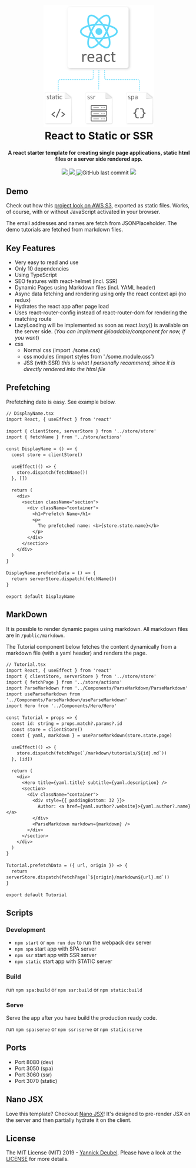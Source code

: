 <h1 align="center">
  <a href="https://github.com/yandeu/react-to-static-or-ssr#readme"><img src="./readme/header.png" alt="header" width="300" height="330"/></a>  
  <br />
  React to Static or SSR
</h1>

<h4 align="center">
A react starter template for creating single page applications, static html files or a server side rendered app.</h4>

<p align="center">
  <a href="https://david-dm.org/yandeu/react-to-static-or-ssr" title="dependencies status">
    <img src="https://david-dm.org/yandeu/react-to-static-or-ssr/status.svg?style=flat-square"/>
  </a>
  <a href="https://opensource.org/licenses/MIT" title="License: MIT" >
    <img src="https://img.shields.io/badge/License-MIT-greenbright.svg?style=flat-square">
  </a>
  <img src="https://img.shields.io/github/last-commit/yandeu/react-to-static-or-ssr.svg?style=flat-square" alt="GitHub last commit">
  <a href="https://github.com/prettier/prettier" alt="code style: prettier"><img src="https://img.shields.io/badge/code_style-prettier-ff69b4.svg?style=flat-square"></a>
</p>

## Demo

Check out how this [project look on AWS S3](http://react-to-static-or-ssr.s3-website.eu-central-1.amazonaws.com/), exported as static files. Works, of course, with or without JavaScript activated in your browser.

The email addresses and names are fetch from JSONPlaceholder. The demo tutorials are fetched from markdown files.

## Key Features

- Very easy to read and use
- Only 10 dependencies
- Using TypeScript
- SEO features with react-helmet (incl. SSR)
- Dynamic Pages using Markdown files (incl. YAML header)
- Async data fetching and rendering using only the react context api (no redux)
- Hydrates the react app after page load
- Uses react-router-config instead of react-router-dom for rendering the matching route
- LazyLoading will be implemented as soon as react.lazy() is available on the server side. (_You can implement @loadable/component for now, if you want_)
- css
  - Normal css (import ./some.css)
  - css modules (import styles from './some.module.css')
  - JSS (with SSR) _this is what I personally recommend, since it is directly rendered into the html file_

## Prefetching

Prefetching date is easy. See example below.

```tsx
// DisplayName.tsx
import React, { useEffect } from 'react'

import { clientStore, serverStore } from '../store/store'
import { fetchName } from '../store/actions'

const DisplayName = () => {
  const store = clientStore()

  useEffect(() => {
    store.dispatch(fetchName())
  }, [])

  return (
    <div>
      <section className="section">
        <div className="container">
          <h1>Prefetch Name</h1>
          <p>
            The prefetched name: <b>{store.state.name}</b>
          </p>
        </div>
      </section>
    </div>
  )
}

DisplayName.prefetchData = () => {
  return serverStore.dispatch(fetchName())
}

export default DisplayName
```

## MarkDown

It is possible to render dynamic pages using markdown. All markdown files are in `/public/markdown`.

The Tutorial component below fetches the content dynamically from a markdown file (with a yaml header) and renders the page.

```tsx
// Tutorial.tsx
import React, { useEffect } from 'react'
import { clientStore, serverStore } from '../store/store'
import { fetchPage } from '../store/actions'
import ParseMarkdown from '../Components/ParseMarkdown/ParseMarkdown'
import useParseMarkdown from '../Components/ParseMarkdown/useParseMarkdown'
import Hero from '../Components/Hero/Hero'

const Tutorial = props => {
  const id: string = props.match?.params?.id
  const store = clientStore()
  const { yaml, markdown } = useParseMarkdown(store.state.page)

  useEffect(() => {
    store.dispatch(fetchPage(`/markdown/tutorials/${id}.md`))
  }, [id])

  return (
    <div>
      <Hero title={yaml.title} subtitle={yaml.description} />
      <section>
        <div className="container">
          <div style={{ paddingBottom: 32 }}>
            Author: <a href={yaml.author?.website}>{yaml.author?.name}</a>
          </div>
          <ParseMarkdown markdown={markdown} />
        </div>
      </section>
    </div>
  )
}

Tutorial.prefetchData = ({ url, origin }) => {
  return serverStore.dispatch(fetchPage(`${origin}/markdown${url}.md`))
}

export default Tutorial
```

## Scripts

### Development

- `npm start` or `npm run dev` to run the webpack dev server
- `npm spa` start app with SPA server
- `npm ssr` start app with SSR server
- `npm static` start app with STATIC server

### Build

run `npm spa:build` or `npm ssr:build` or `npm static:build`

### Serve

Serve the app after you have build the production ready code.

run `npm spa:serve` or `npm ssr:serve` or `npm static:serve`

## Ports

- Port 8080 (dev)
- Port 3050 (spa)
- Port 3060 (ssr)
- Port 3070 (static)

## Nano JSX

Love this template? Checkout [Nano JSX](https://nanojsx.github.io/)! It's designed to pre-render JSX on the server and then partially hydrate it on the client.

## License

The MIT License (MIT) 2019 - [Yannick Deubel](https://github.com/yandeu). Please have a look at the [LICENSE](LICENSE) for more details.
